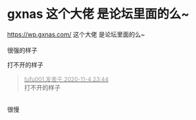 # gxnas 这个大佬 是论坛里面的么~


https://wp.gxnas.com/ 这个大佬 是论坛里面的么~<br />
<br />
很强的样子

打不开的样子

<div class="quote"><blockquote><font size="2"><a href="https://www.hostloc.com/forum.php?mod=redirect&amp;goto=findpost&amp;pid=9404321&amp;ptid=762560" target="_blank"><font color="#999999">tufu001 发表于 2020-11-4 23:44</font></a></font><br />
打不开的样子</blockquote></div><br />
很慢
